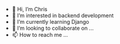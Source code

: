 - 👋 Hi, I’m Chris
- 👀 I’m interested in backend development
- 🌱 I’m currently learning Django
- 💞️ I’m looking to collaborate on ...
- 📫 How to reach me ...

<!---
Fahras23/Fahras23 is a ✨ special ✨ repository because its `README.md` (this file) appears on your GitHub profile.
You can click the Preview link to take a look at your changes.
--->
